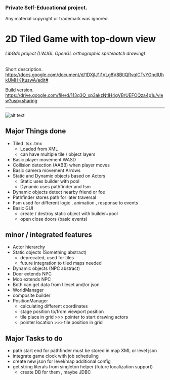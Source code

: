 ### Private Self-Educational project. 
Any material copyright or trademark was ignored.
# 2D Tiled Game with top-down view
###### LibGdx project (LWJGL OpenGL orthographic spritebatch drawing)

Short description.
https://docs.google.com/document/d/1DXjIJ1i1VLg8V8BtIQRvqlCTvYGndlUhkUMHK1tuswA/edit#

Build version. 
https://drive.google.com/file/d/113q3Q_xp3akzNtIH4gVBrUEFOQza4p1u/view?usp=sharing

-----

[logo]: https://www.pscpower.com/wp-content/uploads/2018/03/Under-Construction.jpg "Under Constuctionn sign"
![alt text][logo]


## Major Things done
- Tiled .tsx .tmx 
  - Loaded from XML
  - can have multiple tile / object layers
- Basic player movement WASD
- Collision detection (AABB) when player moves
- Basic camera movement Arrows
- Static and Dynamic objects based on Actors
  - Static uses builder with pool
  - Dynamic uses pathfinder and fsm
- Dynamic objects detect nearby friend or foe
- Pathfinder stores path for later traversal
- Fsm used for different logic , animation , response to events
- Basic GUI 
  - create / destroy static object with builder+pool
  - open close doors (basic events)
## minor / integrated features
- Actor hierarchy
 - Static objects (Something abstract) 
   - deprecated, used for tiles  
   - future integration to tiled maps needed   
 - Dynamic objects (NPC abstract)
  - Door extends NPC
  - Mob extends NPC
 - Both can get data from tileset and/or json
- WorldManager 
 - composite builder
- PositionManager
  - calculating different coordinates
   - stage position to/from viewport position
   - tile place in grid >>> pointer to start drawing actors
   - pointer location >>> tile position in grid 
## Major Tasks to do 
- path start end for pathfinder must be stored in map XML or level json
- integrate game clock with job scheduling  
- create new json for level/map additional config
- get string literals from singleton helper (future localization support)
  - create DB for them , maybe JDBC  
